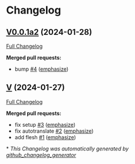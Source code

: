 # Changelog

## [V0.0.1a2](https://github.com/OpenVoiceOS/ovos-testpkg/tree/V0.0.1a2) (2024-01-28)

[Full Changelog](https://github.com/OpenVoiceOS/ovos-testpkg/compare/V...V0.0.1a2)

**Merged pull requests:**

- bump [\#4](https://github.com/OpenVoiceOS/ovos-testpkg/pull/4) ([emphasize](https://github.com/emphasize))

## [V](https://github.com/OpenVoiceOS/ovos-testpkg/tree/V) (2024-01-27)

[Full Changelog](https://github.com/OpenVoiceOS/ovos-testpkg/compare/2b6e8cb2568e3c1ac87da3a1706f00b8d2ca651b...V)

**Merged pull requests:**

- fix setup [\#3](https://github.com/OpenVoiceOS/ovos-testpkg/pull/3) ([emphasize](https://github.com/emphasize))
- fix autotranslate [\#2](https://github.com/OpenVoiceOS/ovos-testpkg/pull/2) ([emphasize](https://github.com/emphasize))
- add flesh [\#1](https://github.com/OpenVoiceOS/ovos-testpkg/pull/1) ([emphasize](https://github.com/emphasize))



\* *This Changelog was automatically generated by [github_changelog_generator](https://github.com/github-changelog-generator/github-changelog-generator)*
